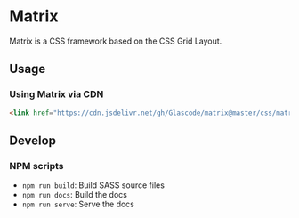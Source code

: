 # Matrix

Matrix is a CSS framework based on the CSS Grid Layout.

## Usage

### Using Matrix via CDN

```html
<link href="https://cdn.jsdelivr.net/gh/Glascode/matrix@master/css/matrix.min.css" rel="stylesheet">
```

## Develop

### NPM scripts

- `npm run build`: Build SASS source files
- `npm run docs`: Build the docs
- `npm run serve`: Serve the docs
